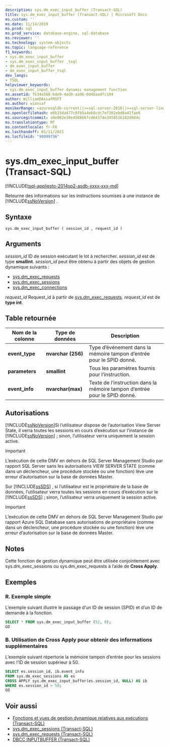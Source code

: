 ```yaml
---
description: sys.dm_exec_input_buffer (Transact-SQL)
title: sys.dm_exec_input_buffer (Transact-SQL) | Microsoft Docs
ms.custom: ''
ms.date: 11/14/2019
ms.prod: sql
ms.prod_service: database-engine, sql-database
ms.reviewer: ''
ms.technology: system-objects
ms.topic: language-reference
f1_keywords:
- sys.dm_exec_input_buffer
- sys.dm_exec_input_buffer _tsql
- dm_exec_input_buffer
- dm_exec_input_buffer_tsql
dev_langs:
- TSQL
helpviewer_keywords:
- sys.dm_exec_input_buffer dynamic management function
ms.assetid: fb34a560-bde9-4ad9-aa96-0d4baa4fc104
author: WilliamDAssafMSFT
ms.author: wiassaf
monikerRange: =azuresqldb-current||>=sql-server-2016||>=sql-server-linux-2017||=azuresqldb-mi-current
ms.openlocfilehash: e6b15da477c8fb5a4eb8cdc7ef302ebd8a41fae6
ms.sourcegitcommit: a9e982e30e458866fcd64374e3458516182d604c
ms.translationtype: MT
ms.contentlocale: fr-FR
ms.lasthandoff: 01/11/2021
ms.locfileid: "98099736"
---
```

# <a name="sysdm_exec_input_buffer-transact-sql"></a>sys.dm_exec_input_buffer (Transact-SQL)

[!INCLUDE[tsql-appliesto-2014sp2-asdb-xxxx-xxx-md](../../includes/tsql-appliesto-2014sp2-asdb-xxxx-xxx-md.md)]

Retourne des informations sur les instructions soumises à une instance de [!INCLUDE[ssNoVersion](../../includes/ssnoversion-md.md)] .

## <a name="syntax"></a>Syntaxe

```
sys.dm_exec_input_buffer ( session_id , request_id )
```

## <a name="arguments"></a>Arguments

*session_id* ID de session exécutant le lot à rechercher. *session_id* est de type **smallint**. *session_id* peut être obtenu à partir des objets de gestion dynamique suivants :

- [sys.dm_exec_requests](../../relational-databases/system-dynamic-management-views/sys-dm-exec-requests-transact-sql.md)
- [sys.dm_exec_sessions](../../relational-databases/system-dynamic-management-views/sys-dm-exec-sessions-transact-sql.md)
- [sys.dm_exec_connections](../../relational-databases/system-dynamic-management-views/sys-dm-exec-connections-transact-sql.md)

*request_id* Request_id à partir de [sys.dm_exec_requests](../../relational-databases/system-dynamic-management-views/sys-dm-exec-requests-transact-sql.md). *request_id* est de **type int**.

## <a name="table-returned"></a>Table retournée

|Nom de la colonne|Type de données|Description|
|-----------------|---------------|-----------------|
|**event_type**|**nvarchar (256)**|Type d’événement dans la mémoire tampon d’entrée pour le SPID donné.|
|**parameters**|**smallint**|Tous les paramètres fournis pour l’instruction.|
|**event_info**|**nvarchar(max)**|Texte de l’instruction dans la mémoire tampon d’entrée pour le SPID donné.|

## <a name="permissions"></a>Autorisations

[!INCLUDE[ssNoVersion](../../includes/ssnoversion-md.md)]Si l’utilisateur dispose de l’autorisation View Server State, il verra toutes les sessions en cours d’exécution sur l’instance de [!INCLUDE[ssNoVersion](../../includes/ssnoversion-md.md)] ; sinon, l’utilisateur verra uniquement la session active.

> [!IMPORTANT]
> L’exécution de cette DMV en dehors de SQL Server Management Studio par rapport SQL Server sans les autorisations VIEW SERVER STATE (comme dans un déclencheur, une procédure stockée ou une fonction) lève une erreur d’autorisation sur la base de données Master.

Sur [!INCLUDE[ssSDS](../../includes/sssds-md.md)] , si l’utilisateur est le propriétaire de la base de données, l’utilisateur verra toutes les sessions en cours d’exécution sur le [!INCLUDE[ssSDS](../../includes/sssds-md.md)] ; sinon, l’utilisateur verra uniquement la session active.

> [!IMPORTANT]
> L’exécution de cette DMV en dehors de SQL Server Management Studio par rapport Azure SQL Database sans autorisations de propriétaire (comme dans un déclencheur, une procédure stockée ou une fonction) lève une erreur d’autorisation sur la base de données Master.

## <a name="remarks"></a>Notes

Cette fonction de gestion dynamique peut être utilisée conjointement avec sys.dm_exec_sessions ou sys.dm_exec_requests à l’aide de **Cross Apply**.

## <a name="examples"></a>Exemples

### <a name="a-simple-example"></a>R. Exemple simple

L’exemple suivant illustre le passage d’un ID de session (SPID) et d’un ID de demande à la fonction.

```sql
SELECT * FROM sys.dm_exec_input_buffer (52, 0);
GO
```

### <a name="b-using-cross-apply-to-additional-information"></a>B. Utilisation de Cross Apply pour obtenir des informations supplémentaires

L’exemple suivant répertorie la mémoire tampon d’entrée pour les sessions avec l’ID de session supérieur à 50.

```sql
SELECT es.session_id, ib.event_info
FROM sys.dm_exec_sessions AS es
CROSS APPLY sys.dm_exec_input_buffer(es.session_id, NULL) AS ib
WHERE es.session_id > 50;
GO
```

## <a name="see-also"></a>Voir aussi

- [Fonctions et vues de gestion dynamique relatives aux exécutions &#40;Transact-SQL&#41;](../../relational-databases/system-dynamic-management-views/execution-related-dynamic-management-views-and-functions-transact-sql.md)
- [sys.dm_exec_sessions &#40;Transact-SQL&#41;](../../relational-databases/system-dynamic-management-views/sys-dm-exec-sessions-transact-sql.md)
- [sys.dm_exec_requests &#40;Transact-SQL&#41;](../../relational-databases/system-dynamic-management-views/sys-dm-exec-requests-transact-sql.md)
- [DBCC INPUTBUFFER &#40;Transact-SQL&#41;](../../t-sql/database-console-commands/dbcc-inputbuffer-transact-sql.md)
